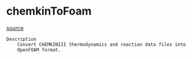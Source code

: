 # chemkinToFoam

[source](github.com/OpenFOAM-jp/OpenFOAM-utilities-tutorials-jp/blob/master/v1906/thermophysical/chemkinToFoam/chemkinToFoam.C/chemkinToFoam.C)

```
Description
    Convert CHEMKINIII thermodynamics and reaction data files into
    OpenFOAM format.


```

